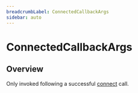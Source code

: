```yaml
---
breadcrumbLabel: ConnectedCallbackArgs
sidebar: auto
---
```


# ConnectedCallbackArgs

<ProxySummary/>

## Overview

Only invoked following a successful [connect](Titanium.Network.Socket.TCP.connect)
call.

<ApiDocs/>
